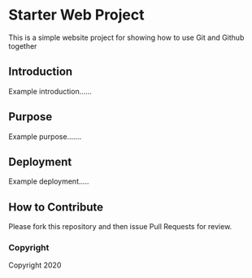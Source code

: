 # Starter Web Project

This is a simple website project for showing how to use Git and Github together

## Introduction

Example introduction......

## Purpose

Example purpose.......

## Deployment

Example deployment.....

## How to Contribute

Please fork this repository and then issue Pull Requests for review.

### Copyright

Copyright 2020

